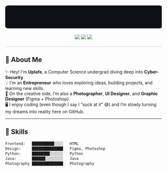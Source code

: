 <!-- Uplafe GitHub Profile README -->
<p align="center">
  <img src="welcome.gif" alt="Welcome GIF" width="800"/>
</p>

<p align="center">
  <img src="https://img.shields.io/badge/Computer%20Science-Cyber%20Security-blue?style=for-the-badge" />
  <img src="https://img.shields.io/badge/Entrepreneur-💸-brightgreen?style=for-the-badge" />
  <img src="https://img.shields.io/badge/Always%20Learning-🚀-orange?style=for-the-badge" />
</p>

<hr style="border: 0; height: 1px; background: #ccc; margin: 20px 0;" />

## 🔹 About Me  

✨ Hey! I'm **Uplafe**, a Computer Science undergrad diving deep into **Cyber-Security**.  
💡 I'm an **Entrepreneur** who loves exploring ideas, building projects, and learning new skills.  
🎨 On the creative side, I’m also a **Photographer**, **UI Designer**, and **Graphic Designer** (Figma + Photoshop).  
🖥️ I enjoy coding (even though I say I “suck at it” 😅) and I’m slowly turning my dreams into reality here on GitHub.  

---

## 🚀 Skills  

```text
Frontend:   ██████████░░░░   HTML  
Design:     ██████████████   Figma, Photoshop  
Python:     ████████░░░░░░   Python  
Java:       ██████░░░░░░░░   Java  
Photography ██████████████   Photography  
